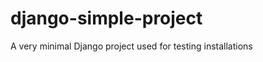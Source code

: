 django-simple-project
=====================

A very minimal Django project used for testing installations

